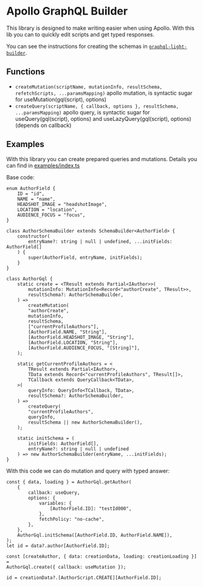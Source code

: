 # Apollo GraphQL Builder

This library is designed to make writing easier when using Apollo.
With this lib you can to quickly edit scripts and get typed responses.

You can see the instructions for creating the schemas in [`graphql-light-builder`](https://github.com/scala-12/ts-graphql-light-builder).

## Functions

- `createMutation(scriptName, mutationInfo, resultSchema, refetchScripts, ...paramsMapping)` apollo mutation, is syntactic sugar for useMutation(gql(script), options)
- `createQuery(scriptName, { callback, options }, resultSchema, ...paramsMapping)` apollo query, is syntactic sugar for useQuery(gql(script), options) and useLazyQuery(gql(script), options) (depends on callback)

## Examples

With this library you can create prepared queries and mutations.
Details you can find in [examples/index.ts](https://github.com/scala-12/ts-apollo-graphql-builder/tree/main/examples)

Base code:

    enum AuthorField {
        ID = "id",
        NAME = "name",
        HEADSHOT_IMAGE = "headshotImage",
        LOCATION = "location",
        AUDIENCE_FOCUS = "focus",
    }

    class AuthorSchemaBuilder extends SchemaBuilder<AuthorField> {
        constructor(
            entryName?: string | null | undefined, ...initFields: AuthorField[]
        ) {
            super(AuthorField, entryName, initFields);
        }
    }

    class AuthorGql {
        static create = <TResult extends Partial<IAuthor>>(
            mutationInfo: MutationInfo<Record<"authorCreate", TResult>>,
            resultSchema?: AuthorSchemaBuilder,
        ) =>
            createMutation(
            "authorCreate",
            mutationInfo,
            resultSchema,
            ["currentProfileAuthors"],
            [AuthorField.NAME, "String"],
            [AuthorField.HEADSHOT_IMAGE, "String"],
            [AuthorField.LOCATION, "String"],
            [AuthorField.AUDIENCE_FOCUS, "[String]"],
        );

        static getCurrentProfileAuthors = <
            TResult extends Partial<IAuthor>,
            TData extends Record<"currentProfileAuthors", TResult[]>,
            TCallback extends QueryCallback<TData>,
        >(
            queryInfo: QueryInfo<TCallback, TData>,
            resultSchema?: AuthorSchemaBuilder,
        ) =>
            createQuery(
            "currentProfileAuthors",
            queryInfo,
            resultSchema || new AuthorSchemaBuilder(),
        );

        static initSchema = (
            initFields: AuthorField[],
            entryName?: string | null | undefined
        ) => new AuthorSchemaBuilder(entryName, ...initFields);
    }

With this code we can do mutation and query with typed answer:

    const { data, loading } = AuthorGql.getAuthor(
        {
            callback: useQuery,
            options: {
                variables: {
                    [AuthorField.ID]: "testId000",
                },
                fetchPolicy: "no-cache",
            },
        },
        AuthorGql.initSchema([AuthorField.ID, AuthorField.NAME]),
    );
    let id = data?.author[AuthorField.ID];

    const [createAuthor, { data: creationData, loading: creationLoading }] =
    AuthorGql.create({ callback: useMutation });
    
    id = creationData?.[AuthorScript.CREATE][AuthorField.ID];
